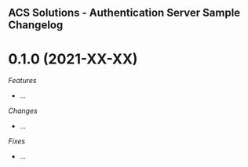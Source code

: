 ## ACS Solutions - Authentication Server Sample Changelog

<a name="0.1.0"></a>

# 0.1.0 (2021-XX-XX)

*Features*

* ...

*Changes*

* ...

*Fixes*

* ...



